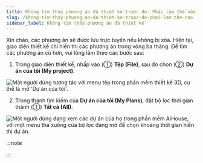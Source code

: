 ```yaml
---
title: Không tìm thấy phương án đã thiết kế trước đó. Phải làm thế nào?
slug: /khong-tim-thay-phuong-an-da-thiet-ke-truoc-do-phai-lam-the-nao
sidebar_label: Không tìm thấy phương án đã thiết kế
---
```


Xin chào, các phương án sẽ được lưu trực tuyến nếu không bị xóa. Hiện tại, giao diện thiết kế chỉ hiển thị các phương án trong vòng ba tháng. Để tìm các phương án cũ hơn, vui lòng làm theo các bước sau:

1. Trong giao diện thiết kế, nhấp vào (①) **Tệp (File)**, sau đó chọn (②) **Dự án của tôi (My project)**.

![Một người dùng tương tác với menu tệp trong phần mềm thiết kế 3D, cụ thể là mở 'Dự án của tôi'.](https://storage.googleapis.com/jegavn_kb/images/a15d06c9-14fc-4981-b621-7b931641c9a4.png)

2. Trong thanh tìm kiếm của **Dự án của tôi (My Plans)**, đặt bộ lọc thời gian thành (①) **Tất cả (All)**.

![Một người dùng đang xem các dự án của họ trong phần mềm AiHouse, với một menu thả xuống của bộ lọc đang mở để chọn khoảng thời gian hiển thị dự án.](https://storage.googleapis.com/jegavn_kb/images/17db7c57-f578-4e4c-b859-3a87eb88b418.png)

:::note

:::